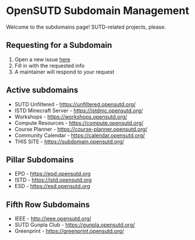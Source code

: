 # OpenSUTD Subdomain Management

Welcome to the subdomains page! SUTD-related projects, please.

## Requesting for a Subdomain

1. Open a new issue [here](https://github.com/OpenSUTD/subdomains/issues/new?assignees=tlkh&labels=pending&template=subdomain-request.md&title=%5BREQ%5D+subdomain.opensutd.org)
2. Fill in with the requested info
3. A maintainer will respond to your request

## Active subdomains

* SUTD Unfiltered - https://unfiltered.opensutd.org/
* ISTD Minecraft Server - https://istdmc.opensutd.org/
* Workshops - https://workshops.opensutd.org/
* Compute Resources - https://compute.opensutd.org/
* Course Planner - https://course-planner.opensutd.org/
* Community Calendar - https://calendar.opensutd.org/
* THIS SITE - https://subdomain.opensutd.org/

## Pillar Subdomains

* EPD - https://epd.opensutd.org
* ISTD - https://istd.opensutd.org
* ESD - https://esd.opensutd.org

## Fifth Row Subdomains

* IEEE - http://ieee.opensutd.org/
* SUTD Gunpla Club - https://gunpla.opensutd.org/
* Greenprint - https://greenprint.opensutd.org/
